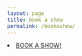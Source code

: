 ```yaml
---
layout: page
title: book a show
permalink: /bookashow/
---
```


 <li><a href="mailto:{{ site.email }}">BOOK A SHOW!</a></li>
        

